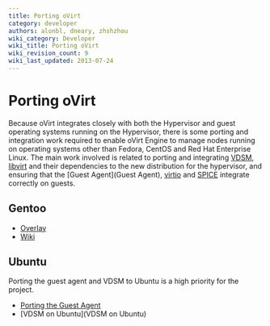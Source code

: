 ```yaml
---
title: Porting oVirt
category: developer
authors: alonbl, dneary, zhshzhou
wiki_category: Developer
wiki_title: Porting oVirt
wiki_revision_count: 9
wiki_last_updated: 2013-07-24
---
```


# Porting oVirt

Because oVirt integrates closely with both the Hypervisor and guest operating systems running on the Hypervisor, there is some porting and integration work required to enable oVirt Engine to manage nodes running on operating systems other than Fedora, CentOS and Red Hat Enterprise Linux. The main work involved is related to porting and integrating [ VDSM](:Category:Vdsm), [libvirt](http://libvirt.org/) and their dependencies to the new distribution for the hypervisor, and ensuring that the [Guest Agent](Guest Agent), [virtio](http://www.linux-kvm.org/page/Virtio) and [SPICE](http://spice-space.org/) integrate correctly on guests.

## Gentoo

*   [Overlay](https://github.com/alonbl/ovirt-overlay)
*   [Wiki](http://wiki.gentoo.org/wiki/OVirt)

## Ubuntu

Porting the guest agent and VDSM to Ubuntu is a high priority for the project.

*   [ Porting the Guest Agent](Ubuntu/GuestAgent)
*   [VDSM on Ubuntu](VDSM on Ubuntu)

